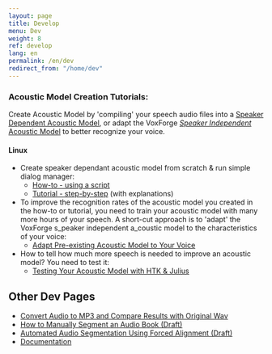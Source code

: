 ```yaml
---
layout: page
title: Develop
menu: Dev
weight: 8
ref: develop
lang: en
permalink: /en/dev
redirect_from: "/home/dev"
---
```

### Acoustic Model Creation Tutorials:

Create Acoustic Model by 'compiling' your speech audio files into a [Speaker Dependent Acoustic Model](/faq/what-is-a-speaker-dependent-or-independent-acoustic-model), or adapt the VoxForge [_Speaker Independent_ Acoustic Model](/faq/what-is-a-speaker-dependent-or-independent-acoustic-model) to better recognize your voice.

#### Linux

*   Create speaker dependant acoustic model from scratch & run simple dialog manager:
    *   [How-to - using a script](/how-to)
    *   [Tutorial - step-by-step](/tutorial) (with explanations)[  
        ](http://www.voxforge.org/home/dev/acousticmodels/linux/create/htkjulius/tutorial)
*   To improve the recognition rates of the acoustic model you created in the how-to or tutorial, you need to train your acoustic model with many more hours of your speech.  A short-cut approach is to 'adapt' the VoxForge s_peaker independent a_coustic model to the characteristics of your voice:
    *   [Adapt Pre-existing Acoustic Model to Your Voice](http://www.voxforge.org/home/dev/acousticmodels/linux/adapt/htkjulius)
*   How to tell how much more speech is needed to improve an acoustic model?  You need to test it:[  
    ](http://www.voxforge.org/home/dev/acousticmodels/linux/test/htk--julius)
    *   [Testing Your Acoustic Model with HTK & Julius ](http://www.voxforge.org/home/dev/acousticmodels/linux/test/htk--julius)


## Other Dev Pages

*   <span class="verticalMenu">[Convert Audio to MP3 and Compare Results with Original Wav](dev/mp3-compare)</span>
*   <span class="verticalMenu">[How to Manually Segment an Audio Book (Draft)](dev/mansegaudio)</span>
*   <span class="verticalMenu">[Automated Audio Segmentation Using Forced Alignment (Draft)](dev/autoaudioseg)</span>
*   <span class="verticalMenu">[Documentation](docs)</span>




